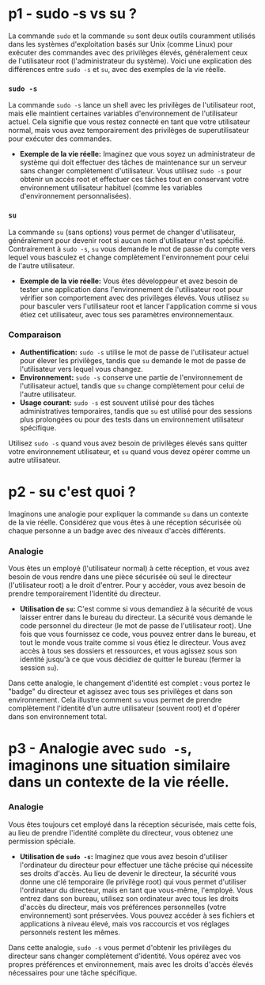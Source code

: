 # p1 - sudo -s vs su ? 
La commande `sudo` et la commande `su` sont deux outils couramment utilisés dans les systèmes d'exploitation basés sur Unix (comme Linux) pour exécuter des commandes avec des privilèges élevés, généralement ceux de l'utilisateur root (l'administrateur du système). Voici une explication des différences entre `sudo -s` et `su`, avec des exemples de la vie réelle.

### `sudo -s`
La commande `sudo -s` lance un shell avec les privilèges de l'utilisateur root, mais elle maintient certaines variables d'environnement de l'utilisateur actuel. Cela signifie que vous restez connecté en tant que votre utilisateur normal, mais vous avez temporairement des privilèges de superutilisateur pour exécuter des commandes.

- **Exemple de la vie réelle:** Imaginez que vous soyez un administrateur de système qui doit effectuer des tâches de maintenance sur un serveur sans changer complètement d'utilisateur. Vous utilisez `sudo -s` pour obtenir un accès root et effectuer ces tâches tout en conservant votre environnement utilisateur habituel (comme les variables d'environnement personnalisées).

### `su`
La commande `su` (sans options) vous permet de changer d'utilisateur, généralement pour devenir root si aucun nom d'utilisateur n'est spécifié. Contrairement à `sudo -s`, `su` vous demande le mot de passe du compte vers lequel vous basculez et change complètement l'environnement pour celui de l'autre utilisateur.

- **Exemple de la vie réelle:** Vous êtes développeur et avez besoin de tester une application dans l'environnement de l'utilisateur root pour vérifier son comportement avec des privilèges élevés. Vous utilisez `su` pour basculer vers l'utilisateur root et lancer l'application comme si vous étiez cet utilisateur, avec tous ses paramètres environnementaux.

### Comparaison
- **Authentification:** `sudo -s` utilise le mot de passe de l'utilisateur actuel pour élever les privilèges, tandis que `su` demande le mot de passe de l'utilisateur vers lequel vous changez.
- **Environnement:** `sudo -s` conserve une partie de l'environnement de l'utilisateur actuel, tandis que `su` change complètement pour celui de l'autre utilisateur.
- **Usage courant:** `sudo -s` est souvent utilisé pour des tâches administratives temporaires, tandis que `su` est utilisé pour des sessions plus prolongées ou pour des tests dans un environnement utilisateur spécifique.

Utilisez `sudo -s` quand vous avez besoin de privilèges élevés sans quitter votre environnement utilisateur, et `su` quand vous devez opérer comme un autre utilisateur.

# p2 - su c'est quoi ? 
Imaginons une analogie pour expliquer la commande `su` dans un contexte de la vie réelle. Considérez que vous êtes à une réception sécurisée où chaque personne a un badge avec des niveaux d'accès différents.

### Analogie
Vous êtes un employé (l'utilisateur normal) à cette réception, et vous avez besoin de vous rendre dans une pièce sécurisée où seul le directeur (l'utilisateur root) a le droit d'entrer. Pour y accéder, vous avez besoin de prendre temporairement l'identité du directeur.

- **Utilisation de `su`:** C'est comme si vous demandiez à la sécurité de vous laisser entrer dans le bureau du directeur. La sécurité vous demande le code personnel du directeur (le mot de passe de l'utilisateur root). Une fois que vous fournissez ce code, vous pouvez entrer dans le bureau, et tout le monde vous traite comme si vous étiez le directeur. Vous avez accès à tous ses dossiers et ressources, et vous agissez sous son identité jusqu'à ce que vous décidiez de quitter le bureau (fermer la session `su`).

Dans cette analogie, le changement d'identité est complet : vous portez le "badge" du directeur et agissez avec tous ses privilèges et dans son environnement. Cela illustre comment `su` vous permet de prendre complètement l'identité d'un autre utilisateur (souvent root) et d'opérer dans son environnement total.


# p3 - Analogie avec `sudo -s`, imaginons une situation similaire dans un contexte de la vie réelle.

### Analogie
Vous êtes toujours cet employé dans la réception sécurisée, mais cette fois, au lieu de prendre l'identité complète du directeur, vous obtenez une permission spéciale.

- **Utilisation de `sudo -s`:** Imaginez que vous avez besoin d'utiliser l'ordinateur du directeur pour effectuer une tâche précise qui nécessite ses droits d'accès. Au lieu de devenir le directeur, la sécurité vous donne une clé temporaire (le privilège root) qui vous permet d'utiliser l'ordinateur du directeur, mais en tant que vous-même, l'employé. Vous entrez dans son bureau, utilisez son ordinateur avec tous les droits d'accès du directeur, mais vos préférences personnelles (votre environnement) sont préservées. Vous pouvez accéder à ses fichiers et applications à niveau élevé, mais vos raccourcis et vos réglages personnels restent les mêmes.

Dans cette analogie, `sudo -s` vous permet d'obtenir les privilèges du directeur sans changer complètement d'identité. Vous opérez avec vos propres préférences et environnement, mais avec les droits d'accès élevés nécessaires pour une tâche spécifique.
